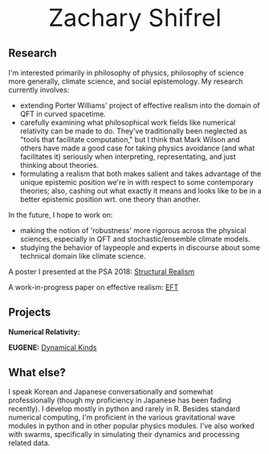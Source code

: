 <center><font size="50">Zachary Shifrel</font></center>


## Research
I'm interested primarily in philosophy of physics, philosophy of science more generally, climate science, and social epistemology. My research currently involves:
- extending Porter Williams' project of effective realism into the domain of QFT in curved spacetime. 
- carefully examining what philosophical work fields like numerical relativity can be made to do. They've traditionally been neglected as "tools that facilitate computation," but I think that Mark Wilson and others have made a good case for taking physics avoidance (and what facilitates it) seriously when interpreting, representating, and just thinking about theories.
- formulating a realism that both makes salient and takes advantage of the unique epistemic position we're in with respect to some contemporary theories; also, cashing out what exactly it means and looks like to be in a better epistemic position wrt. one theory than another.  

In  the future, I hope to work on:

- making the notion of 'robustness' more rigorous across the physical sciences, especially in QFT and stochastic/ensemble climate models.
- studying the behavior of laypeople and experts in discourse about some technical domain like climate science. 


A poster I presented at the PSA 2018: [Structural Realism](https://drive.google.com/file/d/15Sy7E3FPuADUNg7Ir8AZpS0IM2pwMSoo/view?usp=sharing)

A work-in-progress paper on effective realism: [EFT](https://www.overleaf.com/read/ysyfnnqpzwsr)

## Projects

**Numerical Relativity:** 

**EUGENE:** [Dynamical Kinds](https://github.com/jantzen/eugene)


## What else?

I speak Korean and Japanese conversationally and somewhat professionally (though my proficiency in Japanese has been fading recently). I develop mostly in python and rarely in R. Besides standard numerical computing, I'm proficient in the various gravitational wave modules in python and in other popular physics modules. I've also worked with swarms, specifically in simulating their dynamics and processing related data. 


```markdown

```


